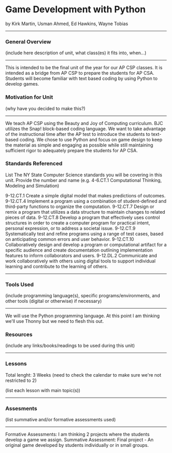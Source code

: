 # Game Development with Python
by Kirk Martin, Usman Ahmed, Ed Hawkins, Wayne Tobias

-----

### General Overview
(include here description of unit, what class(es) it fits into, when...)

---
This is intended to be the final unit of the year for our AP CSP classes. It is intended as a bridge from AP CSP to prepare the students for AP CSA. Students will become familiar with text based coding by using Python to develop games.
### Motivation for Unit
(why have you decided to make this?)

---
We teach AP CSP using the Beauty and Joy of Computing curriculum. BJC utilizes the Snap! block-based coding language. We want to take advantage of the instructional time after the AP test to introduce the students to text-based coding. We chose to use Python and focus on game design to keep the material as simple and engaging as possible while still maintaining sufficient rigor to adequately prepare the students for AP CSA.
### Standards Referenced
List The NY State Computer Science standards you will be covering in this unit. Provide the number and name (e.g. 4-6.CT.1 Computational Thinking, Modeling and Simulation)

9-12.CT.1 Create a simple digital model that makes predictions of outcomes.
9-12.CT.4 Implement a program using a combination of student-defined and third-party functions to organize the computation.
9-12.CT.7 Design or remix a program that utilizes a data structure to maintain changes to related pieces of data.
9-12.CT.8 Develop a program that effectively uses control structures in order to create a computer program for practical intent, personal expression, or to address a societal issue.
9-12.CT.9 Systematically test and refine programs using a range of test cases, based on anticipating common errors and user behavior.
9-12.CT.10 Collaboratively design and develop a program or computational artifact for a specific audience and create documentation outlining implementation features to inform collaborators and users.
9-12.DL.2 Communicate and work collaboratively with others using digital tools to support individual learning and contribute to the learning of others.

---

### Tools Used
(include programming language(s), specific programs/environments, and other tools (digital or otherwise) if necessary)

---
We will use the Python programming language. At this point I am thinking we'll use Thonny but we need to flesh this out.
### Resources
(include any links/books/readings to be used during this unit)

---

### Lessons
Total lenght: 3 Weeks (need to check the calendar to make sure we're not restricted to 2)

(list each lesson with main topic(s))

---

### Assesments
(list summative and/or formative assessments used)

---
Formative Assessments: I am thinking 2 projects where the students develop a game we assign.
Summative Assessment: Final project - An original game developed by students individually or in small groups.
